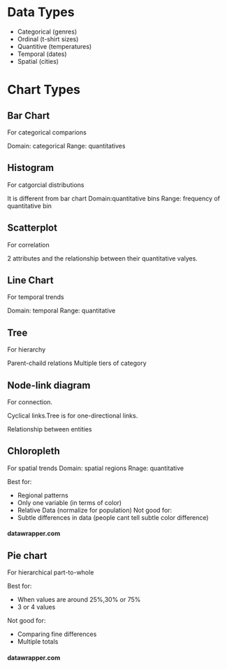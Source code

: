 # Data Types

* Categorical (genres)
* Ordinal (t-shirt sizes)
* Quantitive (temperatures)
* Temporal (dates)
* Spatial (cities)

# Chart Types
## Bar Chart
For categorical comparions

Domain: categorical
Range: quantitatives

## Histogram
For catgorcial distributions

It is different from bar chart
Domain:quantitative bins
Range: frequency of quantitative bin

## Scatterplot

For correlation

2 attributes and the relationship between their quantitative valyes.

## Line Chart
For temporal trends

Domain: temporal
Range: quantitative

## Tree
For hierarchy

Parent-chaild relations
Multiple tiers of category

## Node-link diagram

For connection.

Cyclical links.Tree is for one-directional links.

Relationship between entities

## Chloropleth

For spatial trends
Domain: spatial regions
Rnage: quantitative

Best for:
* Regional patterns
* Only one variable (in terms of color)
* Relative Data (normalize for population)
Not good for:
* Subtle differences in data (people cant tell subtle color difference)

#### datawrapper.com

## Pie chart

For hierarchical part-to-whole

Best for:
* When values are around 25%,30% or 75%
* 3 or 4 values

Not good for:
* Comparing fine differences
* Multiple totals

#### datawrapper.com



